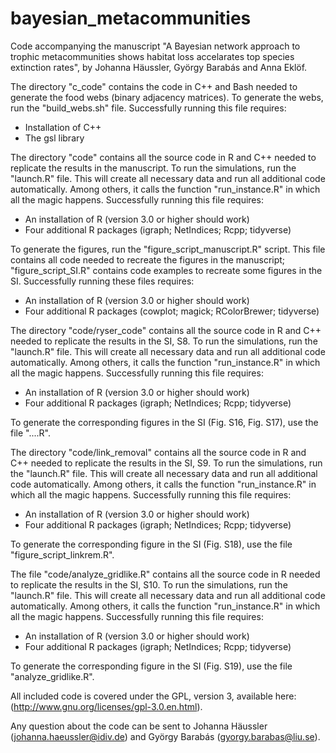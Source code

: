 # bayesian_metacommunities

Code accompanying the manuscript "A Bayesian network approach to trophic metacommunities shows habitat loss accelarates top species extinction rates", by Johanna Häussler, György Barabás and Anna Eklöf. 

The directory "c_code" contains the code in C++ and Bash needed to generate the food webs (binary adjacency matrices). To generate the webs, run the "build_webs.sh" file. Successfully running this file requires:

* Installation of C++
* The gsl library

The directory "code" contains all the source code in R and C++ needed to replicate the results in the manuscript. 
To run the simulations, run the "launch.R" file. This will create all necessary data and run all additional code automatically. Among others, it calls the function "run_instance.R" in which all the magic happens. Successfully running this file requires:

* An installation of R (version 3.0 or higher should work)
* Four additional R packages (igraph; NetIndices; Rcpp; tidyverse)

To generate the figures, run the "figure_script_manuscript.R" script. This file contains all code needed to recreate the figures in the manuscript; "figure_script_SI.R" contains code examples to recreate some figures in the SI. Successfully running these files requires:

* An installation of R (version 3.0 or higher should work)
* Four additional R packages (cowplot; magick; RColorBrewer; tidyverse)

The directory "code/ryser_code" contains all the source code in R and C++ needed to replicate the results in the SI, S8. 
To run the simulations, run the "launch.R" file. This will create all necessary data and run all additional code automatically. Among others, it calls the function "run_instance.R" in which all the magic happens. Successfully running this file requires:

* An installation of R (version 3.0 or higher should work)
* Four additional R packages (igraph; NetIndices; Rcpp; tidyverse)

To generate the corresponding figures in the SI (Fig. S16, Fig. S17), use the file "....R". 

The directory "code/link_removal" contains all the source code in R and C++ needed to replicate the results in the SI, S9. 
To run the simulations, run the "launch.R" file. This will create all necessary data and run all additional code automatically. Among others, it calls the function "run_instance.R" in which all the magic happens. Successfully running this file requires:

* An installation of R (version 3.0 or higher should work)
* Four additional R packages (igraph; NetIndices; Rcpp; tidyverse)

To generate the corresponding figure in the SI (Fig. S18), use the file "figure_script_linkrem.R". 

The file "code/analyze_gridlike.R" contains all the source code in R needed to replicate the results in the SI, S10. 
To run the simulations, run the "launch.R" file. This will create all necessary data and run all additional code automatically. Among others, it calls the function "run_instance.R" in which all the magic happens. Successfully running this file requires:

* An installation of R (version 3.0 or higher should work)
* Four additional R packages (igraph; NetIndices; Rcpp; tidyverse)

To generate the corresponding figure in the SI (Fig. S19), use the file "analyze_gridlike.R". 


All included code is covered under the GPL, version 3, available here: (http://www.gnu.org/licenses/gpl-3.0.en.html).

Any question about the code can be sent to Johanna Häussler (johanna.haeussler@idiv.de) and György Barabás (gyorgy.barabas@liu.se). 

